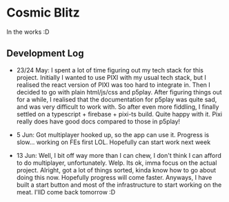 # **Cosmic Blitz**

In the works :D

## **Development Log**

-   23/24 May: I spent a lot of time figuring out my tech stack for this project. Initially I wanted to use PIXI with my usual tech stack, but I realised the react version of PIXI was too hard to integrate in. Then I decided to go with plain html/js/css and p5play. After figuring things out for a while, I realised that the documentation for p5play was quite sad, and was very difficult to work with. So after even more fiddling, I finally settled on a typescript + firebase + pixi-ts build. Quite happy with it. Pixi really does have good docs compared to those in p5play!

-   5 Jun: Got multiplayer hooked up, so the app can use it. Progress is slow... working on FEs first LOL. Hopefully can start work next week

-   13 Jun: Well, I bit off way more than I can chew, I don't think I can afford to do multiplayer, unfortunately. Welp. Its ok, imma focus on the actual project. Alright, got a lot of things sorted, kinda know how to go about doing this now. Hopefully progress will come faster. Anyways, I have built a start button and most of the infrastructure to start working on the meat. I'llD come back tomorrow :D
